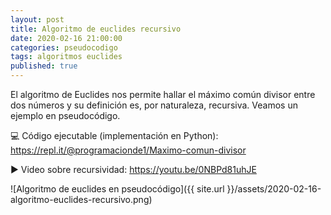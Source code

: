 ```yaml
---
layout: post
title: Algoritmo de euclides recursivo
date: 2020-02-16 21:00:00
categories: pseudocodigo
tags: algoritmos euclides
published: true
---
```


El algoritmo de Euclides nos permite hallar el máximo común divisor entre dos números y su definición es, por naturaleza, recursiva. Veamos un ejemplo en pseudocódigo.

💻 Código ejecutable (implementación en Python): https://repl.it/@programacionde1/Maximo-comun-divisor

▶️ Video sobre recursividad: https://youtu.be/0NBPd81uhJE

![Algoritmo de euclides en pseudocódigo]({{ site.url }}/assets/2020-02-16-algoritmo-euclides-recursivo.png)
